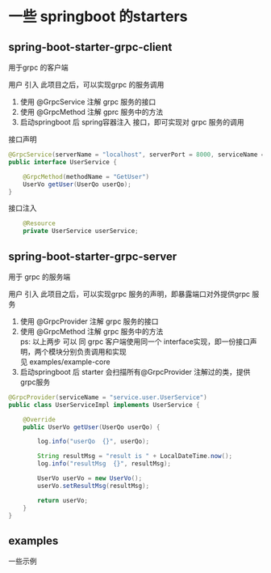 # 一些 springboot 的starters
## spring-boot-starter-grpc-client
用于grpc 的客户端

用户 引入 此项目之后，可以实现grpc 的服务调用
1. 使用 @GrpcService 注解 grpc 服务的接口
2. 使用 @GrpcMethod 注解 gprc 服务中的方法   
3. 启动springboot 后 spring容器注入 接口，即可实现对 grpc 服务的调用

接口声明
```java
@GrpcService(serverName = "localhost", serverPort = 8000, serviceName = "service.user.UserService")
public interface UserService {

    @GrpcMethod(methodName = "GetUser")
    UserVo getUser(UserQo userQo);
}
```
接口注入
```java
    @Resource 
    private UserService userService;
```

## spring-boot-starter-grpc-server
用于 grpc 的服务端

用户 引入 此项目之后，可以实现grpc 服务的声明，即暴露端口对外提供grpc 服务
1. 使用 @GrpcProvider 注解 grpc 服务的接口
2. 使用 @GrpcMethod 注解 grpc 服务中的方法  
   ps: 以上两步 可以 同 grpc 客户端使用同一个 interface实现，即一份接口声明，两个模块分别负责调用和实现  
   见 examples/example-core
3. 启动springboot 后 starter 会扫描所有@GrpcProvider 注解过的类，提供grpc服务

```java
@GrpcProvider(serviceName = "service.user.UserService")
public class UserServiceImpl implements UserService {

    @Override
    public UserVo getUser(UserQo userQo) {

        log.info("userQo  {}", userQo);

        String resultMsg = "result is " + LocalDateTime.now();
        log.info("resultMsg  {}", resultMsg);

        UserVo userVo = new UserVo();
        userVo.setResultMsg(resultMsg);

        return userVo;
    }
}
```

## examples
一些示例
